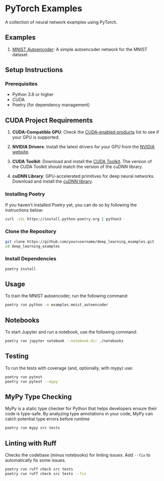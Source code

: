 # PyTorch Examples

A collection of neural network examples using PyTorch.

## Examples

1. [MNIST Autoencoder](src/mnist_autoencoder): A simple autoencoder network for the MNIST dataset.

## Setup Instructions

### Prerequisites

- Python 3.8 or higher
- CUDA
- Poetry (for dependency management)

## CUDA Project Requirements

1. **CUDA-Compatible GPU**: Check the [CUDA-enabled products](https://developer.nvidia.com/cuda-gpus) list to see if
   your GPU
   is
   supported.

1. **NVIDIA Drivers**: Install the latest drivers for your GPU from
   the [NVIDIA website](https://www.nvidia.com/Download/index.aspx).

1. **CUDA Toolkit**: Download and install the [CUDA Toolkit](https://developer.nvidia.com/cuda-toolkit-archive). The
   version
   of the CUDA Toolkit should match the version of the cuDNN library.

1. **cuDNN Library**: GPU-accelerated primitives for deep neural networks. Download and install
   the [cuDNN library](https://developer.nvidia.com/cudnn).

### Installing Poetry

If you haven't installed Poetry yet, you can do so by following the instructions below:

```bash
curl -sSL https://install.python-poetry.org | python3 -
```

### Clone the Repository

```bash
git clone https://github.com/yourusername/deep_learning_examples.git
cd deep_learning_examples
```

### Install Dependencies

```bash
poetry install
``` 

## Usage

To train the MNIST autoencoder, run the following command:

```bash
poetry run python -m examples.mnist_autoencoder
```

## Notebooks
To start Jupyter and run a notebook, use the following command:

```bash
poetry run jupyter notebook --notebook-dir ./notebooks
```

## Testing
To run the tests with coverage (and, optionally, with mypy) use:

```bash
poetry run pytest
poetry run pytest --mypy
```

## MyPy Type Checking
MyPy is a static type checker for Python that helps developers ensure their code is type-safe.
By analyzing type annotations in your code, MyPy can catch potential type errors before runtime
```bash
poetry run mypy src tests
```  

## Linting with Ruff

Checks the codebase (minus notebooks) for linting issues. Add `--fix` to automatically fix some issues.

```bash
poetry run ruff check src tests
poetry run ruff check src tests --fix
```

